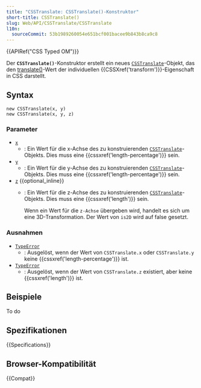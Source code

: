 ```yaml
---
title: "CSSTranslate: CSSTranslate()-Konstruktor"
short-title: CSSTranslate()
slug: Web/API/CSSTranslate/CSSTranslate
l10n:
  sourceCommit: 53b1989260054e651bcf001bacee9b843b8ca9c8
---
```


{{APIRef("CSS Typed OM")}}

Der **`CSSTranslate()`**-Konstruktor erstellt ein neues [`CSSTranslate`](/de/docs/Web/API/CSSTranslate)-Objekt, das den [translate()](/de/docs/Web/CSS/transform-function/translate)-Wert der individuellen {{CSSXref('transform')}}-Eigenschaft in CSS darstellt.

## Syntax

```js-nolint
new CSSTranslate(x, y)
new CSSTranslate(x, y, z)
```

### Parameter

- [`x`](/de/docs/Web/API/CSSTranslate/x)
  - : Ein Wert für die x-Achse des zu konstruierenden [`CSSTranslate`](/de/docs/Web/API/CSSTranslate)-Objekts.
    Dies muss eine {{cssxref('length-percentage')}} sein.
- [`y`](/de/docs/Web/API/CSSTranslate/y)
  - : Ein Wert für die y-Achse des zu konstruierenden [`CSSTranslate`](/de/docs/Web/API/CSSTranslate)-Objekts.
    Dies muss eine {{cssxref('length-percentage')}} sein.
- [`z`](/de/docs/Web/API/CSSTranslate/z) {{optional_inline}}
  - : Ein Wert für die z-Achse des zu konstruierenden [`CSSTranslate`](/de/docs/Web/API/CSSTranslate)-Objekts.
    Dies muss eine {{cssxref('length')}} sein.

    Wenn ein Wert für die `z-Achse` übergeben wird, handelt es sich um eine 3D-Transformation. Der Wert von `is2D` wird auf false gesetzt.

### Ausnahmen

- [`TypeError`](/de/docs/Web/JavaScript/Reference/Global_Objects/TypeError)
  - : Ausgelöst, wenn der Wert von `CSSTranslate.x` oder `CSSTranslate.y` keine {{cssxref('length-percentage')}} ist.
- [`TypeError`](/de/docs/Web/JavaScript/Reference/Global_Objects/TypeError)
  - : Ausgelöst, wenn der Wert von `CSSTranslate.z` existiert, aber keine {{cssxref('length')}} ist.

## Beispiele

To do

## Spezifikationen

{{Specifications}}

## Browser-Kompatibilität

{{Compat}}

